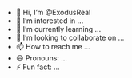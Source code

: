 - 👋 Hi, I’m @ExodusReal
- 👀 I’m interested in ...
- 🌱 I’m currently learning ...
- 💞️ I’m looking to collaborate on ...
- 📫 How to reach me ...
- 😄 Pronouns: ...
- ⚡ Fun fact: ...

<!---
ExodusReal/ExodusReal is a ✨ special ✨ repository because its `README.md` (this file) appears on your GitHub profile.
You can click the Preview link to take a look at your changes.
--->
